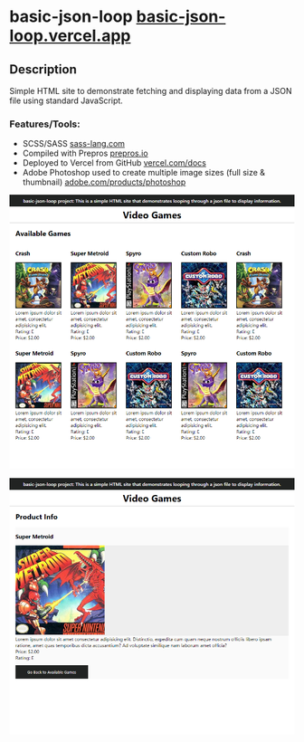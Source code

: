 # basic-json-loop [basic-json-loop.vercel.app](https://basic-json-loop.vercel.app/)

## Description

Simple HTML site to demonstrate fetching and displaying data from a JSON file using standard JavaScript.

### Features/Tools:

- SCSS/SASS [sass-lang.com](https://sass-lang.com/)
- Compiled with Prepros [prepros.io](https://prepros.io/)
- Deployed to Vercel from GitHub [vercel.com/docs](https://vercel.com/docs)
- Adobe Photoshop used to create multiple image sizes (full size & thumbnail) [adobe.com/products/photoshop](https://www.adobe.com/products/photoshop/landpa.html?gclid=CjwKCAjwvsqZBhAlEiwAqAHElRdMBvilPgwuushlTRuQ68ekUzAYXhJO3Ug5UeX-BRSOjwAuJjpEkxoCse4QAvD_BwE&sdid=KKQIN&mv=search&kw=photoshop&ef_id=CjwKCAjwvsqZBhAlEiwAqAHElRdMBvilPgwuushlTRuQ68ekUzAYXhJO3Ug5UeX-BRSOjwAuJjpEkxoCse4QAvD_BwE:G:s&s_kwcid=AL!3085!3!522504777012!e!!g!!adobe%20photosho!1712238400!67643547260)

![screenshot of item gallery](./images/README/screenshot-cards.png)

![screenshot of item product info](./images/README/screenshot-product.png)
